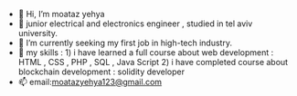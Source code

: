 - 👋 Hi, I’m moataz yehya
- 👀 junior electrical and electronics engineer , studied in tel aviv university.
- 🌱 I’m currently seeking my first job in high-tech industry.
- 💞️ my skills : 1) i have learned a full course about web development : HTML , CSS , PHP , SQL , Java Script
                 2) i have completed course about blockchain development : solidity developer
- 📫 email:moatazyehya123@gmail.com 

<!---
moataz3011/moataz3011 is a ✨ special ✨ repository because its `README.md` (this file) appears on your GitHub profile.
You can click the Preview link to take a look at your changes.
--->
